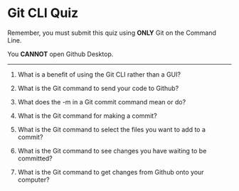 # Git CLI Quiz

Remember, you must submit this quiz using __ONLY__ Git on the Command Line.

You __CANNOT__ open Github Desktop.

---

1. What is a benefit of using the Git CLI rather than a GUI?

<!-- The big downside of using GUI for Git is that we can't fully interact with Git but when using Git CLI we can use the entire Git interface  -->


2. What is the Git command to send your code to Github?

<!--  The comand to send the code to git is   git push -->


3. What does the -m in a Git commit command mean or do?

<!-- The -m  means that after  we have to write the commit message-->


4. What is the Git command for making a commit?

<!-- git commit -m "commit message"-->


5. What is the Git command to select the files you want to add to a commit?

<!-- The git command to select the files we want to add to a commit is   gir add -->


6. What is the Git command to see changes you have waiting to be committed?

<!-- git status  -->


7. What is the Git command to get changes from Github onto your computer?

<!-- git pull   -->


